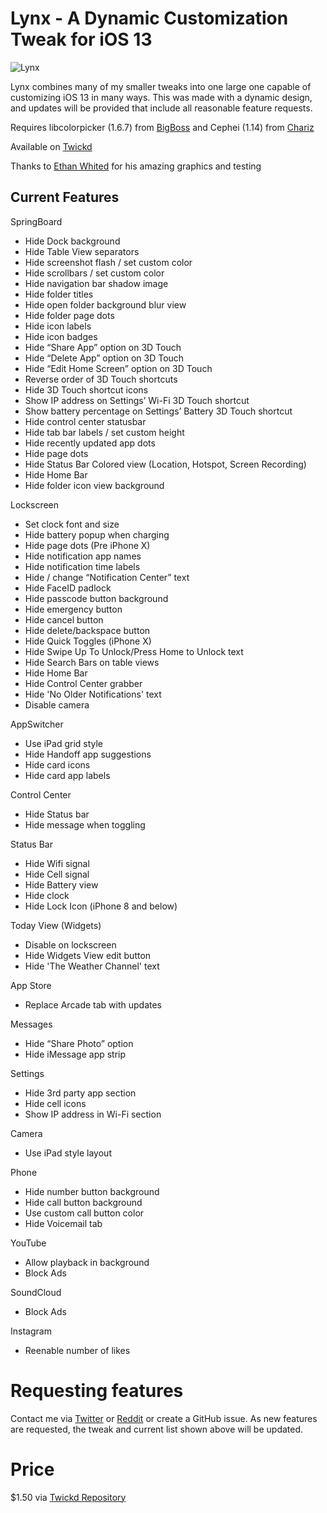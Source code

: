 # Lynx - A Dynamic Customization Tweak for iOS 13

![Lynx](http://mtac.app/assets/images/lynxbanner.png)

Lynx combines many of my smaller tweaks into one large one capable of customizing iOS 13 in many ways. This was made with a dynamic design, and updates will be provided that include all reasonable feature requests.

Requires libcolorpicker (1.6.7) from [BigBoss](http://cydia.saurik.com/package/org.thebigboss.libcolorpicker/) and Cephei (1.14) from [Chariz](https://repo.chariz.io/package/ws.hbang.common/)

Available on [Twickd](https://repo.twickd.com/)

Thanks to [Ethan Whited](https://twitter.com/EthanWhited) for his amazing graphics and testing

## Current Features

SpringBoard

* Hide Dock background
* Hide Table View separators
* Hide screenshot flash / set custom color
* Hide scrollbars / set custom color
* Hide navigation bar shadow image
* Hide folder titles
* Hide open folder background blur view
* Hide folder page dots
* Hide icon labels
* Hide icon badges
* Hide “Share App” option on 3D Touch
* Hide “Delete App” option on 3D Touch
* Hide “Edit Home Screen” option on 3D Touch
* Reverse order of 3D Touch shortcuts
* Hide 3D Touch shortcut icons
* Show IP address on Settings’ Wi-Fi 3D Touch shortcut
* Show battery percentage on Settings’ Battery 3D Touch shortcut
* Hide control center statusbar
* Hide tab bar labels / set custom height
* Hide recently updated app dots
* Hide page dots
* Hide Status Bar Colored view (Location, Hotspot, Screen Recording)
* Hide Home Bar
* Hide folder icon view background

Lockscreen

* Set clock font and size
* Hide battery popup when charging
* Hide page dots (Pre iPhone X)
* Hide notification app names
* Hide notification time labels
* Hide / change “Notification Center” text
* Hide FaceID padlock
* Hide passcode button background
* Hide emergency button
* Hide cancel button
* Hide delete/backspace button
* Hide Quick Toggles (iPhone X)
* Hide Swipe Up To Unlock/Press Home to Unlock text
* Hide Search Bars on table views
* Hide Home Bar
* Hide Control Center grabber
* Hide 'No Older Notifications' text
* Disable camera

AppSwitcher

* Use iPad grid style
* Hide Handoff app suggestions
* Hide card icons
* Hide card app labels

Control Center

* Hide Status bar
* Hide message when toggling

Status Bar

* Hide Wifi signal
* Hide Cell signal
* Hide Battery view
* Hide clock
* Hide Lock Icon (iPhone 8 and below)

Today View (Widgets)

* Disable on lockscreen
* Hide Widgets View edit button
* Hide 'The Weather Channel' text

App Store

* Replace Arcade tab with updates

Messages

* Hide “Share Photo” option
* Hide iMessage app strip

Settings

* Hide 3rd party app section
* Hide cell icons
* Show IP address in Wi-Fi section

Camera

* Use iPad style layout

Phone

* Hide number button background
* Hide call button background
* Use custom call button color
* Hide Voicemail tab

YouTube

* Allow playback in background
* Block Ads

SoundCloud

* Block Ads

Instagram

* Reenable number of likes

# Requesting features

Contact me via [Twitter](https://twitter.com/mtac8) or [Reddit](https://reddit.com/u/-MTAC-) or create a GitHub issue. As new features are requested, the tweak and current list shown above will be updated.

# Price

$1.50 via [Twickd Repository](https://repo.twickd.com/)
